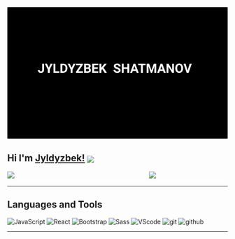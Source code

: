 <img width="750px" style="text-align: center" src="image/Animation.gif">


## **Hi I'm [Jyldyzbek!](https://jyldyzbek1.github.io/My-Portfolio/index.html)** <img width="20" align='center' src="https://media.giphy.com/media/k1gwkZ64YyWWmEv7fE/giphy.gif">
![](https://komarev.com/ghpvc/?username=Jyldyzbek)
<img width="180px" align="right" src="https://media.giphy.com/media/B6ks3eTSxhk4EvABa6/giphy.gif">
<hr>


## **Languages and Tools**
![JavaScript](https://img.shields.io/badge/-JavaScript-000?style=for-the-badge&logo=javascript)
![React](https://img.shields.io/badge/-React-000?style=for-the-badge&logo=react)
![Bootstrap](https://img.shields.io/badge/-bootstrap-000?style=for-the-badge&logo=bootstrap)
![Sass](https://img.shields.io/badge/-sass-000?style=for-the-badge&logo=sass)
![VScode](https://img.shields.io/badge/-VScode-000?style=for-the-badge&logo=visualstudiocode&logoColor=blue)
![git](https://img.shields.io/badge/-git-000?style=for-the-badge&logo=git)
![github](https://img.shields.io/badge/-github-000?style=for-the-badge&logo=github)


<!-- ### **Contact Me 📲**
[<img width="50px" src="image/whatsapp-svgrepo-com.svg">](#contact-me-)
[<img width="50px" src="image/telegram-svgrepo-com.svg">](https://t.me/shatmanov)
[<img width="45px" src="image/instagram-svgrepo-com%20(1).svg">](https://www.instagram.com/_shatmanov_/) -->
<hr>
